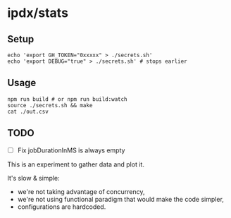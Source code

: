 # ipdx/stats

## Setup

```
echo 'export GH_TOKEN="0xxxxx" > ./secrets.sh'
echo 'export DEBUG="true" > ./secrets.sh' # stops earlier
```

## Usage

```
npm run build # or npm run build:watch
source ./secrets.sh && make
cat ./out.csv
```

## TODO

- [ ] Fix jobDurationInMS is always empty

This is an experiment to gather data and plot it.

It's slow & simple:

* we're not taking advantage of concurrency,
* we're not using functional paradigm that would make the code simpler,
* configurations are hardcoded.